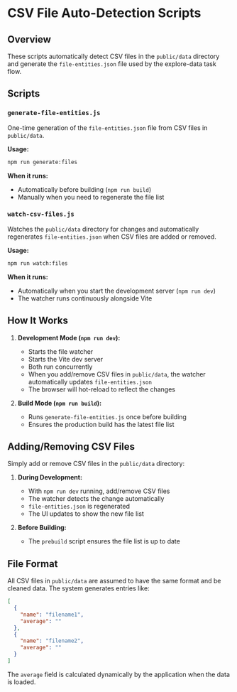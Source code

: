 # CSV File Auto-Detection Scripts

## Overview

These scripts automatically detect CSV files in the `public/data` directory and generate the `file-entities.json` file used by the explore-data task flow.

## Scripts

### `generate-file-entities.js`

One-time generation of the `file-entities.json` file from CSV files in `public/data`.

**Usage:**

```bash
npm run generate:files
```

**When it runs:**

- Automatically before building (`npm run build`)
- Manually when you need to regenerate the file list

### `watch-csv-files.js`

Watches the `public/data` directory for changes and automatically regenerates `file-entities.json` when CSV files are added or removed.

**Usage:**

```bash
npm run watch:files
```

**When it runs:**

- Automatically when you start the development server (`npm run dev`)
- The watcher runs continuously alongside Vite

## How It Works

1. **Development Mode (`npm run dev`):**

   - Starts the file watcher
   - Starts the Vite dev server
   - Both run concurrently
   - When you add/remove CSV files in `public/data`, the watcher automatically updates `file-entities.json`
   - The browser will hot-reload to reflect the changes

2. **Build Mode (`npm run build`):**
   - Runs `generate-file-entities.js` once before building
   - Ensures the production build has the latest file list

## Adding/Removing CSV Files

Simply add or remove CSV files in the `public/data` directory:

1. **During Development:**

   - With `npm run dev` running, add/remove CSV files
   - The watcher detects the change automatically
   - `file-entities.json` is regenerated
   - The UI updates to show the new file list

2. **Before Building:**
   - The `prebuild` script ensures the file list is up to date

## File Format

All CSV files in `public/data` are assumed to have the same format and be cleaned data. The system generates entries like:

```json
[
  {
    "name": "filename1",
    "average": ""
  },
  {
    "name": "filename2",
    "average": ""
  }
]
```

The `average` field is calculated dynamically by the application when the data is loaded.
